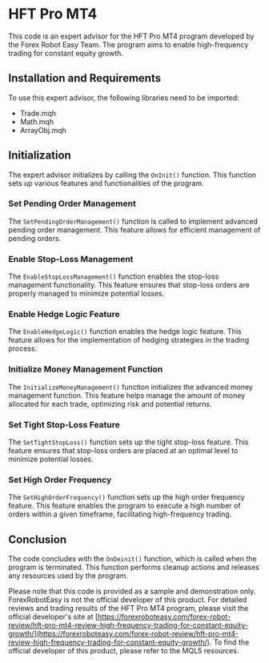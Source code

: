 # HFT Pro MT4 

This code is an expert advisor for the HFT Pro MT4 program developed by the Forex Robot Easy Team. The program aims to enable high-frequency trading for constant equity growth. 

## Installation and Requirements

To use this expert advisor, the following libraries need to be imported:

- Trade.mqh
- Math.mqh
- ArrayObj.mqh

## Initialization

The expert advisor initializes by calling the `OnInit()` function. This function sets up various features and functionalities of the program.

### Set Pending Order Management

The `SetPendingOrderManagement()` function is called to implement advanced pending order management. This feature allows for efficient management of pending orders.

### Enable Stop-Loss Management

The `EnableStopLossManagement()` function enables the stop-loss management functionality. This feature ensures that stop-loss orders are properly managed to minimize potential losses.

### Enable Hedge Logic Feature

The `EnableHedgeLogic()` function enables the hedge logic feature. This feature allows for the implementation of hedging strategies in the trading process.

### Initialize Money Management Function

The `InitializeMoneyManagement()` function initializes the advanced money management function. This feature helps manage the amount of money allocated for each trade, optimizing risk and potential returns.

### Set Tight Stop-Loss Feature

The `SetTightStopLoss()` function sets up the tight stop-loss feature. This feature ensures that stop-loss orders are placed at an optimal level to minimize potential losses.

### Set High Order Frequency

The `SetHighOrderFrequency()` function sets up the high order frequency feature. This feature enables the program to execute a high number of orders within a given timeframe, facilitating high-frequency trading.

## Conclusion

The code concludes with the `OnDeinit()` function, which is called when the program is terminated. This function performs cleanup actions and releases any resources used by the program.

Please note that this code is provided as a sample and demonstration only. ForexRobotEasy is not the official developer of this product. For detailed reviews and trading results of the HFT Pro MT4 program, please visit the official developer's site at [https://forexroboteasy.com/forex-robot-review/hft-pro-mt4-review-high-frequency-trading-for-constant-equity-growth/](https://forexroboteasy.com/forex-robot-review/hft-pro-mt4-review-high-frequency-trading-for-constant-equity-growth/). To find the official developer of this product, please refer to the MQL5 resources.
